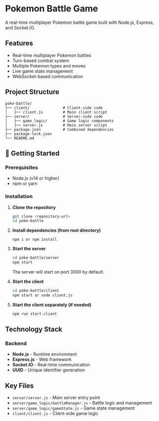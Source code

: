 # Pokemon Battle Game

A real-time multiplayer Pokemon battle game built with Node.js, Express, and Socket.IO.

## Features

- Real-time multiplayer Pokemon battles
- Turn-based combat system
- Multiple Pokemon types and moves
- Live game state management
- WebSocket-based communication

## Project Structure

```
poke-battle/
├── client/               # Client-side code
│   ├── client.js         # Main client script
├── server/               # Server-side code
│   ├── game_logic/       # Game logic components
│   ├── server.js         # Main server script
├── package.json          # Combined dependencies
├── package-lock.json
└── README.md
```

## 🚀 Getting Started

### Prerequisites

- Node.js (v14 or higher)
- npm or yarn

### Installation

1. **Clone the repository**
   ```bash
   git clone <repository-url>
   cd poke-battle
   ```

2. **Install dependencies (from root directory)**
   ```
   npm i or npm install
   ```

1. **Start the server**
   ```bash
   cd poke-battle/server
   npm start
   ```
   The server will start on port 3000 by default.

2. **Start the client**
   ```bash
   cd poke-battle/client
   npm start or node client.js
   ```

3. **Start the client separately (if needed)**
   ```bash
   npm run start-client
   ```

## Technology Stack

### Backend
- **Node.js** - Runtime environment
- **Express.js** - Web framework
- **Socket.IO** - Real-time communication
- **UUID** - Unique identifier generation


##  Key Files

- `server/server.js` - Main server entry point
- `server/game_logic/battleManager.js` - Battle logic and management
- `server/game_logic/gameState.js` - Game state management
- `client/client.js` - Client-side game logic